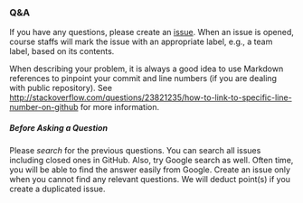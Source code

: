 ### Q&A

If you have any questions, please create an
[issue](https://github.com/KAIST-IS521/2018-Spring/issues).
When an issue is opened, course staffs will mark the issue with an appropriate
label, e.g., a team label, based on its contents.

When describing your problem, it is always a good idea to use Markdown
references to pinpoint your commit and line numbers (if you are dealing with
public repository). See
http://stackoverflow.com/questions/23821235/how-to-link-to-specific-line-number-on-github
for more information.

##### Before Asking a Question

Please *search* for the previous questions. You can search all issues including
closed ones in GitHub. Also, try Google search as well. Often time, you will be
able to find the answer easily from Google. Create an issue only when you cannot
find any relevant questions. We will deduct point(s) if you create a duplicated
issue.
